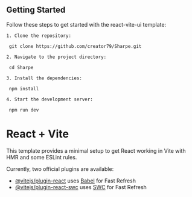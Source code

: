
## Getting Started


Follow these steps to get started with the react-vite-ui template:
```
1. Clone the repository:

 git clone https://github.com/creator79/Sharpe.git

2. Navigate to the project directory:

 cd Sharpe

3. Install the dependencies:

 npm install

4. Start the development server:

 npm run dev
```


# React + Vite

This template provides a minimal setup to get React working in Vite with HMR and some ESLint rules.

Currently, two official plugins are available:

- [@vitejs/plugin-react](https://github.com/vitejs/vite-plugin-react/blob/main/packages/plugin-react/README.md) uses [Babel](https://babeljs.io/) for Fast Refresh
- [@vitejs/plugin-react-swc](https://github.com/vitejs/vite-plugin-react-swc) uses [SWC](https://swc.rs/) for Fast Refresh
